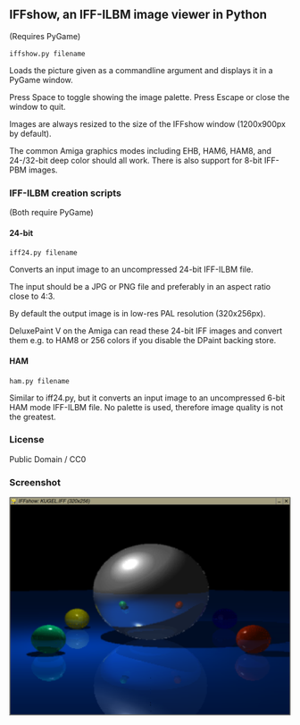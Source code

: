 ## IFFshow, an IFF-ILBM image viewer in Python

(Requires PyGame)

    iffshow.py filename

Loads the picture given as a commandline argument and displays it in a PyGame window.

Press Space to toggle showing the image palette. Press Escape or close the window to quit.

Images are always resized to the size of the IFFshow window (1200x900px by default).

The common Amiga graphics modes including EHB, HAM6, HAM8, and 24-/32-bit deep color should all work. There is also support for 8-bit IFF-PBM images.

### IFF-ILBM creation scripts

(Both require PyGame)

#### 24-bit

    iff24.py filename

Converts an input image to an uncompressed 24-bit IFF-ILBM file.

The input should be a JPG or PNG file and preferably in an aspect ratio close to 4:3.

By default the output image is in low-res PAL resolution (320x256px).

DeluxePaint V on the Amiga can read these 24-bit IFF images and convert them e.g. to HAM8 or 256 colors if you disable the DPaint backing store.

#### HAM

    ham.py filename

Similar to iff24.py, but it converts an input image to an uncompressed 6-bit HAM mode IFF-ILBM file. No palette is used, therefore image quality is not the greatest.

### License

Public Domain / CC0

### Screenshot

![screenshot](screenshot.png "IFFshow screenshot")
